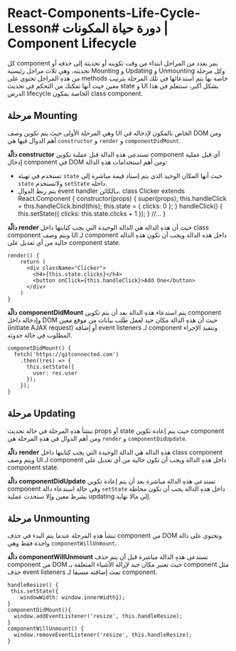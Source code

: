 # React-Components-Life-Cycle-Lesson# دورة حياة المكونات | Component Lifecycle

كل component يمر بعدد من المراحل ابتداء من وقت تكوينه أو تحديثة إلى حذفه أو تحديثه، وهي ثلاث مراحل رئيسية Mounting و Updating و Unmounting وكل مرحلة من هذهِ المراحل تحتوي على methods خاصة بها يتم استدعائها في تلك المرحلة بترتيب معين حيث أنها تمكنك من التحكم في تحديث state و UI بشكل أكبر، سنتعلم في هذا الدرس lifecycle الخاصة بمكون class component.



## مرحلة Mounting

وهي المرحلة الأولى حيث يتم تكوين وصف UI الخاص بالمكون لإدخاله في DOM ومن أهم الدوال فيها هي `constructor` و `render` و `componentDidMount`.


**دالّة constructor** 
تستدعى هذهِ الدالة قبل عملية تكوين component أي قبل عملية إدخال component في DOM ومن أهم استخدامات هذهِ الدالة:

- تستخدم في تهيئة `state` حيث أنها المكان الوحيد الذي يتم إسناد قيمة مباشرة إلى `state` ولاتستخدم `setState` داخله.
- يتم ربط الدوال event handler بـالكائن.
    class Clicker extends React.Component {
      constructor(props) {
        super(props);
        this.handleClick = this.handleClick.bind(this);
        this.state = {
           clicks: 0
        };
      }
      handleClick() {
        this.setState({ 
          clicks: this.state.clicks + 1
        });
      }
      //...
    }


**دالّة render**
حيث أن هذهِ الدالة هي الدالة الوحيدة التي يجب كتابتها داخل class component ويتم وصف UI لـ component داخل هذه الدالة ويجب أن تكون هذهِ الدالة خالية من أي تعديل على component state.

    render() {
        return (
          <div className="Clicker">
            <h4>{this.state.clicks}</h4>
            <button onClick={this.handleClick}>Add One</button>
          </div>
        )
    }


**دالّة** **componentDidMount**
يتم استدعاء هذهِ الدالة بعد أن يتم تكوين component وإدخاله داخل DOM حيث أن هذهِ الدالة مكان جيد لعمل طلب بيانات من موقع معين (initiate AJAX request) أو إضافة event listeners لـ component وتنفيذ الإجراء المطلوب في حالة حدوثه.

    componetDidMount() {
      fetch('https://gitconnected.com')
        .then((res) => {
          this.setState({
            user: res.user
          });
        });
    }



## مرحلة Updating

ننشأ هذهِ المرحلة في حالة تحديث props أو state حيث يتم إعادة تكوين component ومن أهم الدوال في هذهِ المرحلة هي `render` و `componentDidUpdate`.

**دالّة** **render**
هذهِ الدالة هي الدالة الوحيدة التي يجب كتابتها داخل class component ويتم وصف UI لـ component داخل هذهِ الدالة ويجب أن تكون خالية من أي تعديل على component state.

**دالّة** **componentDidUpdate**
تستدعى هذهِ الدالة مباشرة بعد أن يتم إعادة تكوين component وفي حالة استدعاء دالة `setState` داخل هذهِ الدالة يجب أن تكون محاطة بشرط معين وإلا ستحدث عملية updating إلى مالا نهاية.

## مرحلة Unmounting

تنشأ هذهِ المرحلة عندما يتم البدء في حذف component من DOM وتحتوي على دالة واحدة فقط وهي `componentWillUnmount`.


**دالّة** **componentWillUnmount**
تستدعى هذهِ الدالة مباشرة قبل أن يتم حذف component من DOM حيث تعتبر مكان جيد لإزالة الأشياء المتعلقة بـ component مثل حذف event listeners تمت إضافته مسبقا لـ component.


    handleResize() {
     this.setState({
        windowWidth: window.innerWidth});
    }
    componentDidMount(){
      window.addEventListener('resize', this.handleResize);
    }
    componentWillUnmount() {
      window.removeEventListener('resize', this.handleResize);
    }

